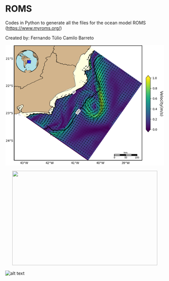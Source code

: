 # ROMS

Codes in Python to generate all the files for the ocean model ROMS (https://www.myroms.org/)

Created by: Fernando Túlio Camilo Barreto

![alt text](https://github.com/fernandotcbarreto/stuff/blob/main/vst.png)

<p align="center">
  <img width="460" height="300" src="https://github.com/fernandotcbarreto/stuff/blob/main/vst.pn">
</p>

![alt text](https://github.com/fernandotcbarreto/stuff/blob/main/myimage2.gif)
